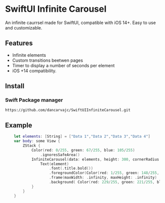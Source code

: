 # SwiftUI Infinite Carousel



An infinite caurrsel made for SwiftUI, compatible with iOS 14+. Easy to use and customizable.



## Features

- Infinite elements
- Custom transitions beetwen pages
- Timer to display a number of seconds per element
- iOS +14 compatibility.

## Install

### Swift Package manager

```
https://github.com/dancarvajc/SwiftUIInfiniteCarousel.git
```

## Example

```swift
    let elements: [String] = ["Data 1","Data 2","Data 3","Data 4"]
    var body: some View {
        ZStack {
            Color(red: 0/255, green: 67/255, blue: 105/255)
                .ignoresSafeArea()
            InfiniteCarousel(data: elements, height: 300, cornerRadius: 15, transition: .scale) { element in
                Text(element)
                    .font(.title.bold())
                    .foregroundColor(Color(red: 1/255, green: 148/255, blue: 154/255))
                    .frame(maxWidth: .infinity, maxHeight: .infinity)
                    .background( Color(red: 229/255, green: 221/255, blue: 200/255))
            }
        }
    }
```

